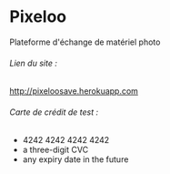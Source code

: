 # Pixeloo
Plateforme d'échange de matériel photo

###### Lien du site :

http://pixeloosave.herokuapp.com

###### Carte de crédit de test :

- 4242 4242 4242 4242
- a three-digit CVC
- any expiry date in the future

